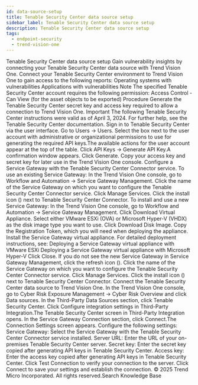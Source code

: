 ```yaml
---
id: data-source-setup
title: Tenable Security Center data source setup
sidebar_label: Tenable Security Center data source setup
description: Tenable Security Center data source setup
tags:
  - endpoint-security
  - trend-vision-one
---
```


 Tenable Security Center data source setup Gain vulnerability insights by connecting your Tenable Security Center data source with Trend Vision One. Connect your Tenable Security Center environment to Trend Vision One to gain access to the following reports: Operating systems with vulnerabilities Applications with vulnerabilities Note The specified Tenable Security Center account requires the following permission: Access Control - Can View (for the asset objects to be exported) Procedure Generate the Tenable Security Center secret key and access key required to allow a connection to Trend Vision One. Important The following Tenable Security Center instructions were valid as of April 3, 2024. For further help, see the Tenable Security Center documentation. Sign in to Tenable Security Center via the user interface. Go to Users → Users. Select the box next to the user account with administrative or organizational permissions to use for generating the required API keys.The available actions for the user account appear at the top of the table. Click API Keys → Generate API Key.A confirmation window appears. Click Generate. Copy your access key and secret key for later use in the Trend Vision One console. Configure a Service Gateway with the Tenable Security Center Connector service. To use an existing Service Gateway: In the Trend Vision One console, go to Workflow and Automation → Service Gateway Management. Click the name of the Service Gateway on which you want to configure the Tenable Security Center Connector service. Click Manage Services. Click the install icon () next to Tenable Security Center Connector. To install and use a new Service Gateway: In the Trend Vision One console, go to Workflow and Automation → Service Gateway Management. Click Download Virtual Appliance. Select either VMware ESXi (OVA) or Microsoft Hyper-V (VHDX) as the disk image type you want to use. Click Download Disk Image. Copy the Registration Token, which you will need when deploying the appliance. Install the Service Gateway virtual appliance. For detailed deployment instructions, see: Deploying a Service Gateway virtual appliance with VMware ESXi Deploying a Service Gateway virtual appliance with Microsoft Hyper-V Click Close. If you do not see the new Service Gateway in Service Gateway Management, click the refresh icon (). Click the name of the Service Gateway on which you want to configure the Tenable Security Center Connector service. Click Manage Services. Click the install icon () next to Tenable Security Center Connector. Connect the Tenable Security Center data source to Trend Vision One. In the Trend Vision One console, go to Cyber Risk Exposure Management → Cyber Risk Overview and click Data sources. In the Third-Party Data Sources section, click Tenable Security Center. Click Configure integration settings in Third-Party Integration.The Tenable Security Center screen in Third-Party Integration opens. In the Service Gateway Connection section, click Connect.The Connection Settings screen appears. Configure the following settings: Service Gateway: Select the Service Gateway with the Tenable Security Center Connector service installed. Server URL: Enter the URL of your on-premises Tenable Security Center server. Secret key: Enter the secret key copied after generating API keys in Tenable Security Center. Access key: Enter the access key copied after generating API keys in Tenable Security Center. Click Test Connection to verify your connection to the server. Click Connect to save your settings and establish the connection. © 2025 Trend Micro Incorporated. All rights reserved.Search Knowledge Base